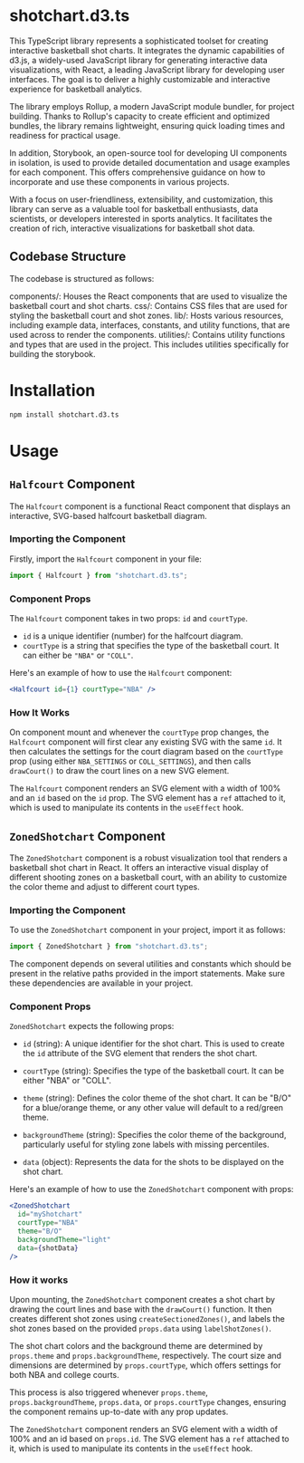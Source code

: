 # shotchart.d3.ts

This TypeScript library represents a sophisticated toolset for creating interactive basketball shot charts. It integrates the dynamic capabilities of d3.js, a widely-used JavaScript library for generating interactive data visualizations, with React, a leading JavaScript library for developing user interfaces. The goal is to deliver a highly customizable and interactive experience for basketball analytics.

The library employs Rollup, a modern JavaScript module bundler, for project building. Thanks to Rollup's capacity to create efficient and optimized bundles, the library remains lightweight, ensuring quick loading times and readiness for practical usage.

In addition, Storybook, an open-source tool for developing UI components in isolation, is used to provide detailed documentation and usage examples for each component. This offers comprehensive guidance on how to incorporate and use these components in various projects.

With a focus on user-friendliness, extensibility, and customization, this library can serve as a valuable tool for basketball enthusiasts, data scientists, or developers interested in sports analytics. It facilitates the creation of rich, interactive visualizations for basketball shot data.

## Codebase Structure

The codebase is structured as follows:

components/: Houses the React components that are used to visualize the basketball court and shot charts.
css/: Contains CSS files that are used for styling the basketball court and shot zones.
lib/: Hosts various resources, including example data, interfaces, constants, and utility functions, that are used across to render the components.
utilities/: Contains utility functions and types that are used in the project. This includes utilities specifically for building the storybook.

# Installation
```bash
npm install shotchart.d3.ts
```

# Usage

## `Halfcourt` Component

The `Halfcourt` component is a functional React component that displays an interactive, SVG-based halfcourt basketball diagram.

### Importing the Component

Firstly, import the `Halfcourt` component in your file:

```jsx
import { Halfcourt } from "shotchart.d3.ts";
```

### Component Props

The `Halfcourt` component takes in two props: `id` and `courtType`. 

- `id` is a unique identifier (number) for the halfcourt diagram. 
- `courtType` is a string that specifies the type of the basketball court. It can either be `"NBA"` or `"COLL"`.

Here's an example of how to use the `Halfcourt` component:

```jsx
<Halfcourt id={1} courtType="NBA" />
```

### How It Works

On component mount and whenever the `courtType` prop changes, the `Halfcourt` component will first clear any existing SVG with the same `id`. It then calculates the settings for the court diagram based on the `courtType` prop (using either `NBA_SETTINGS` or `COLL_SETTINGS`), and then calls `drawCourt()` to draw the court lines on a new SVG element. 

The `Halfcourt` component renders an SVG element with a width of 100% and an `id` based on the `id` prop. The SVG element has a `ref` attached to it, which is used to manipulate its contents in the `useEffect` hook.

## `ZonedShotchart` Component

The `ZonedShotchart` component is a robust visualization tool that renders a basketball shot chart in React. It offers an interactive visual display of different shooting zones on a basketball court, with an ability to customize the color theme and adjust to different court types. 

### Importing the Component

To use the `ZonedShotchart` component in your project, import it as follows:

```jsx
import { ZonedShotchart } from "shotchart.d3.ts";
```

The component depends on several utilities and constants which should be present in the relative paths provided in the import statements. Make sure these dependencies are available in your project.

### Component Props

`ZonedShotchart` expects the following props:

- `id` (string): A unique identifier for the shot chart. This is used to create the `id` attribute of the SVG element that renders the shot chart.

- `courtType` (string): Specifies the type of the basketball court. It can be either "NBA" or "COLL".

- `theme` (string): Defines the color theme of the shot chart. It can be "B/O" for a blue/orange theme, or any other value will default to a red/green theme.

- `backgroundTheme` (string): Specifies the color theme of the background, particularly useful for styling zone labels with missing percentiles.

- `data` (object): Represents the data for the shots to be displayed on the shot chart.

Here's an example of how to use the `ZonedShotchart` component with props:

```jsx
<ZonedShotchart
  id="myShotchart"
  courtType="NBA"
  theme="B/O"
  backgroundTheme="light"
  data={shotData}
/>
```

### How it works

Upon mounting, the `ZonedShotchart` component creates a shot chart by drawing the court lines and base with the `drawCourt()` function. It then creates different shot zones using `createSectionedZones()`, and labels the shot zones based on the provided `props.data` using `labelShotZones()`. 

The shot chart colors and the background theme are determined by `props.theme` and `props.backgroundTheme`, respectively. The court size and dimensions are determined by `props.courtType`, which offers settings for both NBA and college courts.

This process is also triggered whenever `props.theme`, `props.backgroundTheme`, `props.data`, or `props.courtType` changes, ensuring the component remains up-to-date with any prop updates.

The `ZonedShotchart` component renders an SVG element with a width of 100% and an id based on `props.id`. The SVG element has a `ref` attached to it, which is used to manipulate its contents in the `useEffect` hook.
